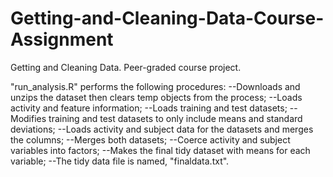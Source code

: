 # Getting-and-Cleaning-Data-Course-Assignment

Getting and Cleaning Data.
Peer-graded course project.  

"run_analysis.R" performs the following procedures:
--Downloads and unzips the dataset then clears temp objects from the process;
--Loads activity and feature information;
--Loads training and test datasets;
--Modifies training and test datasets to only include means and standard deviations;
--Loads activity and subject data for the datasets and merges the columns;
--Merges both datasets;
--Coerce activity and subject variables into factors;
--Makes the final tidy dataset with means for each variable;
--The tidy data file is named, "finaldata.txt".
